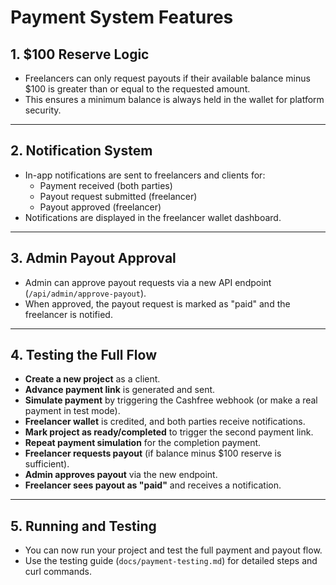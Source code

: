 # Payment System Features

## 1. $100 Reserve Logic
- Freelancers can only request payouts if their available balance minus $100 is greater than or equal to the requested amount.
- This ensures a minimum balance is always held in the wallet for platform security.

---

## 2. Notification System
- In-app notifications are sent to freelancers and clients for:
  - Payment received (both parties)
  - Payout request submitted (freelancer)
  - Payout approved (freelancer)
- Notifications are displayed in the freelancer wallet dashboard.

---

## 3. Admin Payout Approval
- Admin can approve payout requests via a new API endpoint (`/api/admin/approve-payout`).
- When approved, the payout request is marked as "paid" and the freelancer is notified.

---

## 4. Testing the Full Flow
- **Create a new project** as a client.
- **Advance payment link** is generated and sent.
- **Simulate payment** by triggering the Cashfree webhook (or make a real payment in test mode).
- **Freelancer wallet** is credited, and both parties receive notifications.
- **Mark project as ready/completed** to trigger the second payment link.
- **Repeat payment simulation** for the completion payment.
- **Freelancer requests payout** (if balance minus $100 reserve is sufficient).
- **Admin approves payout** via the new endpoint.
- **Freelancer sees payout as "paid"** and receives a notification.

---

## 5. Running and Testing
- You can now run your project and test the full payment and payout flow.
- Use the testing guide (`docs/payment-testing.md`) for detailed steps and curl commands. 